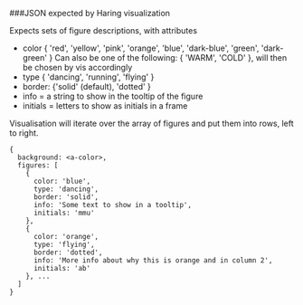 ###JSON expected by Haring visualization

Expects sets of figure descriptions, with attributes
- color { 'red', 'yellow', 'pink', 'orange', 'blue', 'dark-blue', 'green', 'dark-green' }
  Can also be one of the following: { 'WARM', 'COLD' }, will then be chosen by vis accordingly
- type { 'dancing', 'running', 'flying' }
- border: {'solid' (default), 'dotted' }
- info = a string to show in the tooltip of the figure
- initials = letters to show as initials in a frame

Visualisation will iterate over the array of figures and put them into rows, left to right.

```
{
  background: <a-color>,
  figures: [
    {
      color: 'blue',
      type: 'dancing',
      border: 'solid',
      info: 'Some text to show in a tooltip',
      initials: 'mmu'
    },
    {
      color: 'orange',
      type: 'flying',
      border: 'dotted',
      info: 'More info about why this is orange and in column 2',
      initials: 'ab'
    }, ...
  ]
}
```